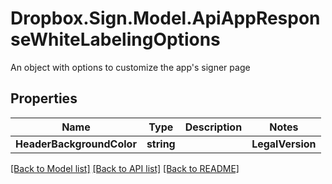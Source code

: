# Dropbox.Sign.Model.ApiAppResponseWhiteLabelingOptions
An object with options to customize the app's signer page

## Properties

Name | Type | Description | Notes
------------ | ------------- | ------------- | -------------
**HeaderBackgroundColor** | **string** |    | **LegalVersion** | **string** |    | **LinkColor** | **string** |    | **PageBackgroundColor** | **string** |    | **PrimaryButtonColor** | **string** |    | **PrimaryButtonColorHover** | **string** |    | **PrimaryButtonTextColor** | **string** |    | **PrimaryButtonTextColorHover** | **string** |    | **SecondaryButtonColor** | **string** |    | **SecondaryButtonColorHover** | **string** |    | **SecondaryButtonTextColor** | **string** |    | **SecondaryButtonTextColorHover** | **string** |    | **TextColor1** | **string** |    | **TextColor2** | **string** |    | 

[[Back to Model list]](../README.md#documentation-for-models) [[Back to API list]](../README.md#documentation-for-api-endpoints) [[Back to README]](../README.md)

